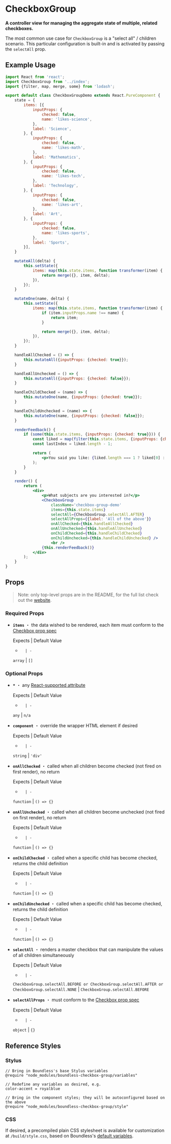 <!---
THIS IS AN AUTOGENERATED FILE. EDIT INDEX.JS INSTEAD.
-->
# CheckboxGroup

__A controller view for managing the aggregate state of multiple, related checkboxes.__

The most common use case for `CheckboxGroup` is a "select all" / children scenario. This particular
configuration is built-in and is activated by passing the `selectAll` prop.

## Example Usage
```jsx
import React from 'react';
import CheckboxGroup from '../index';
import {filter, map, merge, some} from 'lodash';

export default class CheckboxGroupDemo extends React.PureComponent {
    state = {
        items: [{
            inputProps: {
                checked: false,
                name: 'likes-science',
            },
            label: 'Science',
        }, {
            inputProps: {
                checked: false,
                name: 'likes-math',
            },
            label: 'Mathematics',
        }, {
            inputProps: {
                checked: false,
                name: 'likes-tech',
            },
            label: 'Technology',
        }, {
            inputProps: {
                checked: false,
                name: 'likes-art',
            },
            label: 'Art',
        }, {
            inputProps: {
                checked: false,
                name: 'likes-sports',
            },
            label: 'Sports',
        }],
    }

    mutateAll(delta) {
        this.setState({
            items: map(this.state.items, function transformer(item) {
                return merge({}, item, delta);
            }),
        });
    }

    mutateOne(name, delta) {
        this.setState({
            items: map(this.state.items, function transformer(item) {
                if (item.inputProps.name !== name) {
                    return item;
                }

                return merge({}, item, delta);
            }),
        });
    }

    handleAllChecked = () => {
        this.mutateAll({inputProps: {checked: true}});
    }

    handleAllUnchecked = () => {
        this.mutateAll({inputProps: {checked: false}});
    }

    handleChildChecked = (name) => {
        this.mutateOne(name, {inputProps: {checked: true}});
    }

    handleChildUnchecked = (name) => {
        this.mutateOne(name, {inputProps: {checked: false}});
    }

    renderFeedback() {
        if (some(this.state.items, {inputProps: {checked: true}})) {
            const liked = map(filter(this.state.items, {inputProps: {checked: true}}), 'label');
            const lastIndex = liked.length - 1;

            return (
                <p>You said you like: {liked.length === 1 ? liked[0] : [liked.slice(0, lastIndex).join(', '), 'and', liked.slice(lastIndex)].join(' ')}.</p>
            );
        }
    }

    render() {
        return (
            <div>
                <p>What subjects are you interested in?</p>
                <CheckboxGroup
                    className='checkbox-group-demo'
                    items={this.state.items}
                    selectAll={CheckboxGroup.selectAll.AFTER}
                    selectAllProps={{label: 'All of the above'}}
                    onAllChecked={this.handleAllChecked}
                    onAllUnchecked={this.handleAllUnchecked}
                    onChildChecked={this.handleChildChecked}
                    onChildUnchecked={this.handleChildUnchecked} />
                    <br />
                {this.renderFeedback()}
            </div>
        );
    }
}

```


## Props

> Note: only top-level props are in the README, for the full list check out the [website](http://boundless.js.org/CheckboxGroup#props).

### Required Props

- __`items`__ ・ the data wished to be rendered, each item must conform to the [Checkbox prop spec](./Checkbox#props)

  Expects | Default Value
  -       | -
  `array` | `[]`


### Optional Props

- __`*`__ ・ any [React-supported attribute](https://facebook.github.io/react/docs/tags-and-attributes.html#html-attributes)

  Expects | Default Value
  -       | -
  `any` | `n/a`

- __`component`__ ・ override the wrapper HTML element if desired

  Expects | Default Value
  -       | -
  `string` | `'div'`

- __`onAllChecked`__ ・ called when all children become checked (not fired on first render), no return

  Expects | Default Value
  -       | -
  `function` | `() => {}`

- __`onAllUnchecked`__ ・ called when all children become unchecked (not fired on first render), no return

  Expects | Default Value
  -       | -
  `function` | `() => {}`

- __`onChildChecked`__ ・ called when a specific child has become checked, returns the child definition

  Expects | Default Value
  -       | -
  `function` | `() => {}`

- __`onChildUnchecked`__ ・ called when a specific child has become checked, returns the child definition

  Expects | Default Value
  -       | -
  `function` | `() => {}`

- __`selectAll`__ ・ renders a master checkbox that can manipulate the values of all children simultaneously

  Expects | Default Value
  -       | -
  `CheckboxGroup.selectAll.BEFORE or CheckboxGroup.selectAll.AFTER or CheckboxGroup.selectAll.NONE` | `CheckboxGroup.selectAll.BEFORE`

- __`selectAllProps`__ ・ must conform to the [Checkbox prop spec](./Checkbox#props)

  Expects | Default Value
  -       | -
  `object` | `{}`


## Reference Styles
### Stylus
```stylus
// Bring in Boundless's base Stylus variables
@require "node_modules/boundless-checkbox-group/variables"

// Redefine any variables as desired, e.g.
color-accent = royalblue

// Bring in the component styles; they will be autoconfigured based on the above
@require "node_modules/boundless-checkbox-group/style"
```

### CSS
If desired, a precompiled plain CSS stylesheet is available for customization at `/build/style.css`, based on Boundless's [default variables](https://github.com/enigma-io/boundless/blob/master/variables.styl).

